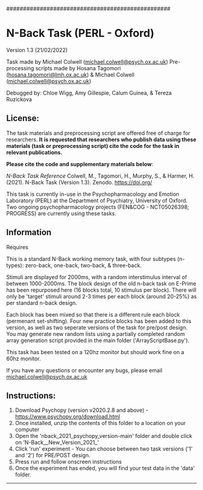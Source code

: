 #################################################

# N-Back Task (PERL - Oxford)
Version 1.3 (21/02/2022)

Task made by Michael Colwell (michael.colwell@psych.ox.ac.uk)
Pre-processing scripts made by Hosana Tagomori (hosana.tagomori@lmh.ox.ac.uk) & Michael Colwell (michael.colwell@psych.ox.ac.uk)

Debugged by: Chloe Wigg, Amy Gillespie, Calum Guinea, & Tereza Ruzickova

## License: 
The task materials and preprocessing script are offered free of charge for researchers. **It is requested that researchers who publish data using these materials (task or preprocessing script) cite the code for the task in relevant publications.**

**Please cite the code and supplementary materials below**:

*N-Back Task Reference*
Colwell, M., Tagomori, H., Murphy, S., & Harmer, H. (2021). N-Back Task (Version 1.3). Zenodo. https://doi.org/

This task is currently in-use in the Psychopharmacology and Emotion Laboratory (PERL) at the Department of Psychiatry, University of Oxford. Two ongoing psychopharmacology projects (FEN&COG - NCT05026398; PROGRESS) are currently using these tasks.

## Information
Requires 

This is a standard N-Back working memory task, with four subtypes (n-types):  zero-back, one-back, two-back, & three-back. 

Stimuli are displayed for 2000ms, with a random interstimulus interval of between 1000-2000ms. The block design of the old n-back task on E-Prime has been repurposed here (16 blocks total, 10 stimulus per block). 
There will only  be 'target' stimuli around 2-3 times per each block (around 20-25%) as per standard n-back design.

Each block has been mixed so that there is a different rule each block (permenant set-shifting). Four new practice blocks has been added to this version, as well as two seperate versions of the task for pre/post design. 
You may generate new random lists using a partially completed random array generation script provided in the main folder ('ArrayScriptBase.py').

This task has been tested on a 120hz monitor but should work fine on a 60hz monitor.

If you have any questions or encounter any bugs, please email michael.colwell@psych.ox.ac.uk

## Instructions:

1. Download Psychopy (version v2020.2.8 and above) - https://www.psychopy.org/download.html
2. Once installed, unzip the contents of this folder to a location on your computer
3. Open the 'nback_2021_psychopy_version-main' folder and double click on 'N-Back__New_Version_2021_'
5. Click 'run' experiment - You can choose between two task versions ('1' and '2') for PRE/POST design.
6. Press run and follow onscreen instructions
7. Once the experiment has ended, you will find your test data in the 'data' folder.

--------